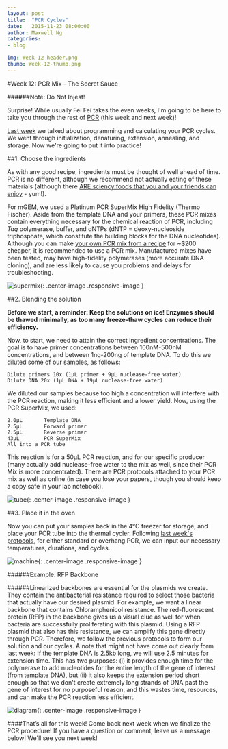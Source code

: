 ```yaml
---
layout: post
title:  "PCR Cycles"
date:   2015-11-23 08:00:00
author: Maxwell Ng
categories: 
- blog

img: Week-12-header.png
thumb: Week-12-thumb.png
---
```



#Week 12: PCR Mix - The Secret Sauce

######Note: Do Not Injest!

Surprise! While usually Fei Fei takes the even weeks, I'm going to be here to take you through the rest of [PCR](https://www.youtube.com/watch?v=x5yPkxCLads) (this week and next week)! 

[Last week](http://mcmastergem.com/blog/2015/11/09/pcr-cycles/) we talked about programming and calculating your PCR cycles. We went through initialization, denaturing, extension, annealing, and storage. Now we're going to put it into practice!

##1. Choose the ingredients

As with any good recipe, ingredients must be thought of well ahead of time. PCR is no different, although we recommend not actually eating of these materials (although there [ARE sciency foods that you and your friends can enjoy](http://www.thekitchn.com/phd-in-delicious-the-science-c-108963) - yum!).

For mGEM, we used a Platinum PCR SuperMix High Fidelity (Thermo Fischer). Aside from the template DNA and your primers, these PCR mixes contain everything necessary for the chemical reaction of PCR, including *Taq* polymerase, buffer, and dNTPs (dNTP = deoxy-nucleoside triphosphate, which constitute the building blocks for the DNA nucleotides). Although you can make [your own PCR mix from a recipe](https://www.neb.com/protocols/1/01/01/protocol-for-a-routine-taq-pcr-reaction) for ~$200 cheaper, it is recommended to use a PCR mix. Manufactured mixes have been tested, may have high-fidelity polymerases (more accurate DNA cloning), and are less likely to cause you problems and delays for troubleshooting. 

![supermix](https://scontent-ord1-1.xx.fbcdn.net/hphotos-xpf1/t31.0-8/12239218_10208091002616642_4045265327528594678_o.jpg){: .center-image .responsive-image }

##2. Blending the solution


**Before we start, a reminder: Keep the solutions on ice! Enzymes should be thawed minimally, as too many freeze-thaw cycles can reduce their efficiency.**

Now, to start, we need to attain the correct ingredient concentrations. The goal is to have primer concentrations between 100nM-500nM concentrations, and between 1ng-200ng of template DNA. To do this we diluted some of our samples, as follows:

	Dilute primers 10x (1µL primer + 9µL nuclease-free water)
	Dilute DNA 20x (1µL DNA + 19µL nuclease-free water)

We diluted our samples because too high a concentration will interfere with the PCR reaction, making it less efficient and a lower yield. Now, using the PCR SuperMix, we used:

	2.0µL		Template DNA
	2.5µL		Forward primer
	2.5µL		Reverse primer
	43µL		PCR SuperMix
	All into a PCR tube
	
This reaction is for a 50µL PCR reaction, and for our specific producer (many actually add nuclease-free water to the mix as well, since their PCR Mix is more concentrated). There are PCR protocols attached to your PCR mix as well as online (in case you lose your papers, though you should keep a copy safe in your lab notebook).

![tube](https://scontent-ord1-1.xx.fbcdn.net/hphotos-xpf1/t31.0-8/12247905_10208091002656643_1373393575106923614_o.jpg){: .center-image .responsive-image }

##3. Place it in the oven

Now you can put your samples back in the 4°C freezer for storage, and place your PCR tube into the thermal cycler. Following [last week's protocols](http://mcmastergem.com/blog/2015/11/09/pcr-cycles/), for either standard or overhang PCR, we can input our necessary temperatures, durations, and cycles.

![machine](https://scontent-ord1-1.xx.fbcdn.net/hphotos-xfp1/t31.0-8/12303928_10208091002576641_8340500722028334979_o.jpg){: .center-image .responsive-image }


######Example: RFP Backbone

######Linearized backbones are essential for the plasmids we create. They contain the antibacterial resistance required to select those bacteria that actually have our desired plasmid. For example, we want a linear backbone that contains Chloramphenicol resistance. The red-fluorescent protein (RFP) in the backbone gives us a visual clue as well for when bacteria are successfully proliferating with this plasmid. Using a RFP plasmid that also has this resistance, we can amplify this gene directly through PCR. Therefore, we follow the previous protocols to form our solution and our cycles. A note that might not have come out clearly form last week: If the template DNA is 2.5kb long, we will use 2.5 minutes for extension time. This has two purposes: (i) it provides enough time for the polymerase to add nucleotides for the entire length of the gene of interest (from template DNA), but (ii) it also keeps the extension period short enough so that we don't create extremely long strands of DNA past the gene of interest for no purposeful reason, and this wastes time, resources, and can make the PCR reaction less efficient.

![diagram](https://mnggraphics.files.wordpress.com/2015/11/screen-shot-2015-11-09-at-11-14-37-pm.png){: .center-image .responsive-image }

####That’s all for this week!
Come back next week when we finalize the PCR procedure! If you have a question or comment, leave us a message below! We'll see you next week!
